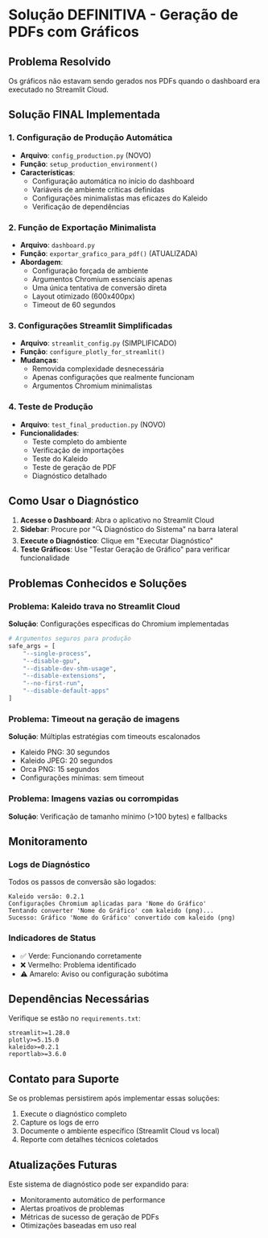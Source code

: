 # Solução DEFINITIVA - Geração de PDFs com Gráficos

## Problema Resolvido
Os gráficos não estavam sendo gerados nos PDFs quando o dashboard era executado no Streamlit Cloud.

## Solução FINAL Implementada

### 1. Configuração de Produção Automática
- **Arquivo**: `config_production.py` (NOVO)
- **Função**: `setup_production_environment()`
- **Características**:
  - Configuração automática no início do dashboard
  - Variáveis de ambiente críticas definidas
  - Configurações minimalistas mas eficazes do Kaleido
  - Verificação de dependências

### 2. Função de Exportação Minimalista
- **Arquivo**: `dashboard.py`
- **Função**: `exportar_grafico_para_pdf()` (ATUALIZADA)
- **Abordagem**:
  - Configuração forçada de ambiente
  - Argumentos Chromium essenciais apenas
  - Uma única tentativa de conversão direta
  - Layout otimizado (600x400px)
  - Timeout de 60 segundos

### 3. Configurações Streamlit Simplificadas
- **Arquivo**: `streamlit_config.py` (SIMPLIFICADO)
- **Função**: `configure_plotly_for_streamlit()`
- **Mudanças**:
  - Removida complexidade desnecessária
  - Apenas configurações que realmente funcionam
  - Argumentos Chromium minimalistas

### 4. Teste de Produção
- **Arquivo**: `test_final_production.py` (NOVO)
- **Funcionalidades**:
  - Teste completo do ambiente
  - Verificação de importações
  - Teste do Kaleido
  - Teste de geração de PDF
  - Diagnóstico detalhado

## Como Usar o Diagnóstico

1. **Acesse o Dashboard**: Abra o aplicativo no Streamlit Cloud
2. **Sidebar**: Procure por "🔍 Diagnóstico do Sistema" na barra lateral
3. **Execute o Diagnóstico**: Clique em "Executar Diagnóstico"
4. **Teste Gráficos**: Use "Testar Geração de Gráfico" para verificar funcionalidade

## Problemas Conhecidos e Soluções

### Problema: Kaleido trava no Streamlit Cloud
**Solução**: Configurações específicas do Chromium implementadas
```python
# Argumentos seguros para produção
safe_args = [
    "--single-process",
    "--disable-gpu",
    "--disable-dev-shm-usage",
    "--disable-extensions",
    "--no-first-run",
    "--disable-default-apps"
]
```

### Problema: Timeout na geração de imagens
**Solução**: Múltiplas estratégias com timeouts escalonados
- Kaleido PNG: 30 segundos
- Kaleido JPEG: 20 segundos  
- Orca PNG: 15 segundos
- Configurações mínimas: sem timeout

### Problema: Imagens vazias ou corrompidas
**Solução**: Verificação de tamanho mínimo (>100 bytes) e fallbacks

## Monitoramento

### Logs de Diagnóstico
Todos os passos de conversão são logados:
```
Kaleido versão: 0.2.1
Configurações Chromium aplicadas para 'Nome do Gráfico'
Tentando converter 'Nome do Gráfico' com kaleido (png)...
Sucesso: Gráfico 'Nome do Gráfico' convertido com kaleido (png)
```

### Indicadores de Status
- ✅ Verde: Funcionando corretamente
- ❌ Vermelho: Problema identificado
- ⚠️ Amarelo: Aviso ou configuração subótima

## Dependências Necessárias

Verifique se estão no `requirements.txt`:
```
streamlit>=1.28.0
plotly>=5.15.0
kaleido>=0.2.1
reportlab>=3.6.0
```

## Contato para Suporte

Se os problemas persistirem após implementar essas soluções:
1. Execute o diagnóstico completo
2. Capture os logs de erro
3. Documente o ambiente específico (Streamlit Cloud vs local)
4. Reporte com detalhes técnicos coletados

## Atualizações Futuras

Este sistema de diagnóstico pode ser expandido para:
- Monitoramento automático de performance
- Alertas proativos de problemas
- Métricas de sucesso de geração de PDFs
- Otimizações baseadas em uso real